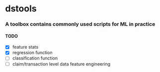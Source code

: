 # dstools

### A toolbox contains commonly used scripts for ML in practice

#### TODO

 - [x] feature stats
 - [x] regression function
 - [ ] classification function
 - [ ] claim/transaction level data feature engineering
